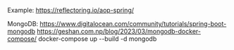 Example: https://reflectoring.io/aop-spring/

MongoDB:
https://www.digitalocean.com/community/tutorials/spring-boot-mongodb
https://geshan.com.np/blog/2023/03/mongodb-docker-compose/
docker-compose up --build -d mongodb 